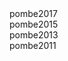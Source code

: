 <div class="left-menu-part left-menu-item"><a routerLink="/documents/pombe2017">pombe2017</a></div>
<div class="left-menu-part left-menu-item"><a routerLink="/documents/pombe2015">pombe2015</a></div>
<div class="left-menu-part left-menu-item"><a routerLink="/documents/pombe2013">pombe2013</a></div>
<div class="left-menu-part left-menu-item"><a routerLink="/documents/pombe2011">pombe2011</a></div>
